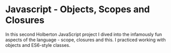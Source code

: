 # Javascript - Objects, Scopes and Closures
In this second Holberton JavaScript project I dived into the infamously fun aspects of the language - scope, closures and this. I practiced working with objects and ES6-style classes.
